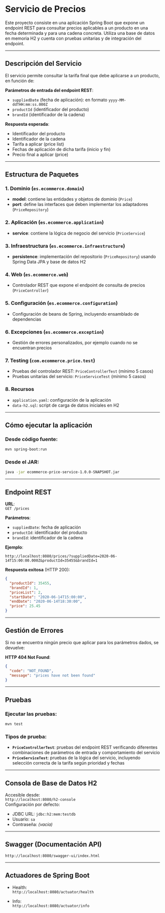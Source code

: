 # Servicio de Precios

Este proyecto consiste en una aplicación Spring Boot que expone un endpoint REST para consultar precios aplicables a un producto en una fecha determinada y para una cadena concreta. Utiliza una base de datos en memoria H2 y cuenta con pruebas unitarias y de integración del endpoint.

---

## Descripción del Servicio

El servicio permite consultar la tarifa final que debe aplicarse a un producto, en función de:

**Parámetros de entrada del endpoint REST**:

- `suppliedDate` (fecha de aplicación): en formato `yyyy-MM-ddTHH:mm:ss.000Z`
- `productId` (identificador del producto)
- `brandId` (identificador de la cadena)

**Respuesta esperada**:

- Identificador del producto
- Identificador de la cadena
- Tarifa a aplicar (price list)
- Fechas de aplicación de dicha tarifa (inicio y fin)
- Precio final a aplicar (price)

---

## Estructura de Paquetes

### 1. Dominio (`es.ecommerce.domain`)

- **model**: contiene las entidades y objetos de dominio (`Price`)
- **port**: define las interfaces que deben implementar los adaptadores (`PriceRepository`)

### 2. Aplicación (`es.ecommerce.application`)

- **service**: contiene la lógica de negocio del servicio (`PriceService`)

### 3. Infraestructura (`es.ecommerce.infraestructure`)

- **persistence**: implementación del repositorio (`PriceRepository`) usando Spring Data JPA y base de datos H2

### 4. Web (`es.ecommerce.web`)

- Controlador REST que expone el endpoint de consulta de precios (`PriceController`)

### 5. Configuración (`es.ecommerce.configuration`)

- Configuración de beans de Spring, incluyendo ensamblado de dependencias

### 6. Excepciones (`es.ecommerce.exception`)

- Gestión de errores personalizados, por ejemplo cuando no se encuentran precios

### 7. Testing (`com.ecommerce.price.test`)

- Pruebas del controlador REST: `PriceControllerTest` (mínimo 5 casos)
- Pruebas unitarias del servicio: `PriceServiceTest` (mínimo 5 casos)

### 8. Recursos

- `application.yaml`: configuración de la aplicación
- `data-h2.sql`: script de carga de datos iniciales en H2

---

## Cómo ejecutar la aplicación

### Desde código fuente:

```bash
mvn spring-boot:run
```

### Desde el JAR:

```bash
java -jar ecommerce-price-service-1.0.0-SNAPSHOT.jar
```

---

## Endpoint REST

**URL**:  
`GET /prices`

**Parámetros**:
- `suppliedDate`: fecha de aplicación
- `productId`: identificador del producto
- `brandId`: identificador de la cadena

**Ejemplo**:

```
http://localhost:8080/prices/?suppliedDate=2020-06-14T15:00:00.000Z&productId=35455&brandId=1
```

**Respuesta exitosa** (HTTP 200):

```json
{
  "productId": 35455,
  "brandId": 1,
  "priceList": 2,
  "startDate": "2020-06-14T15:00:00",
  "endDate": "2020-06-14T18:30:00",
  "price": 25.45
}
```

---

## Gestión de Errores

Si no se encuentra ningún precio que aplicar para los parámetros dados, se devuelve:

**HTTP 404 Not Found**:

```json
{
  "code": "NOT_FOUND",
  "message": "prices have not been found"
}
```

---

## Pruebas

### Ejecutar las pruebas:

```bash
mvn test
```

### Tipos de prueba:

- **`PriceControllerTest`**: pruebas del endpoint REST verificando diferentes combinaciones de parámetros de entrada y comportamiento del servicio
- **`PriceServiceTest`**: pruebas de la lógica del servicio, incluyendo selección correcta de la tarifa según prioridad y fechas

---

## Consola de Base de Datos H2

Accesible desde:  
`http://localhost:8080/h2-console`  
Configuración por defecto:  
- JDBC URL: `jdbc:h2:mem:testdb`
- Usuario: `sa`
- Contraseña: *(vacía)*

---

## Swagger (Documentación API)

`http://localhost:8080/swagger-ui/index.html`

---

## Actuadores de Spring Boot

- Health:  
  `http://localhost:8080/actuator/health`

- Info:  
  `http://localhost:8080/actuator/info`
